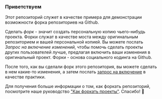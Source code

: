 ### Приветствуем

Этот репозиторий служет в качестве примера для демонстрации возможности форка репозиториев на Github.

Сделать *форк* - значит создать персональную копию чьего-нибудь проекта. Форки служат в качестве моста между оригинальным репозиторием и вашей персональной копией. Вы можете послать *Запрос на включение изменений*, чтобы помочь сделать проекты других пользователей лучше, предлагая включить ваши изменения в оригинальный проект. Форки - основа социального кодинга на Github.

После того, как вы сделали форк этого репозитория, вы можете сделать в нем какие-то изменения, а затем послать [запрос на включение](https://github.com/octocat/Spoon-Knife/pulls) в качестве практики.

Для получения больше информации о том, как форкать репозиторий, посмотрите наше руководство ["Как форкать проекты"](http://guides.github.com/overviews/forking/). Спасибо! :sparkling_heart:
